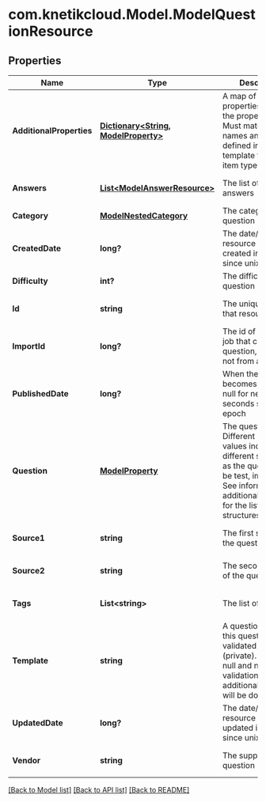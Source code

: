 # com.knetikcloud.Model.ModelQuestionResource
## Properties

Name | Type | Description | Notes
------------ | ------------- | ------------- | -------------
**AdditionalProperties** | [**Dictionary&lt;String, ModelProperty&gt;**](ModelProperty.md) | A map of additional properties, keyed on the property name.  Must match the names and types defined in the template for this item type | [optional] [default to null]
**Answers** | [**List&lt;ModelAnswerResource&gt;**](ModelAnswerResource.md) | The list of available answers | [optional] [default to null]
**Category** | [**ModelNestedCategory**](ModelNestedCategory.md) | The category for the question | [default to null]
**CreatedDate** | **long?** | The date/time this resource was created in seconds since unix epoch | [optional] [default to null]
**Difficulty** | **int?** | The difficulty of the question | [default to null]
**Id** | **string** | The unique ID for that resource | [optional] [default to null]
**ImportId** | **long?** | The id of the import job that created the question, or null if not from an import | [optional] [default to null]
**PublishedDate** | **long?** | When the question becomes available, null for never, in seconds since epoch | [optional] [default to null]
**Question** | [**ModelProperty**](ModelProperty.md) | The question. Different &#39;type&#39; values indicate different structures as the question may be test, image, etc. See information on additional properties for the list and their structures | [default to null]
**Source1** | **string** | The first source of the question | [optional] [default to null]
**Source2** | **string** | The second source of the question | [optional] [default to null]
**Tags** | **List&lt;string&gt;** | The list of tags | [optional] [default to null]
**Template** | **string** | A question template this question is validated against (private). May be null and no validation of additional_properties will be done | [optional] [default to null]
**UpdatedDate** | **long?** | The date/time this resource was last updated in seconds since unix epoch | [optional] [default to null]
**Vendor** | **string** | The supplier of the question | [optional] [default to null]

[[Back to Model list]](../README.md#documentation-for-models) [[Back to API list]](../README.md#documentation-for-api-endpoints) [[Back to README]](../README.md)

